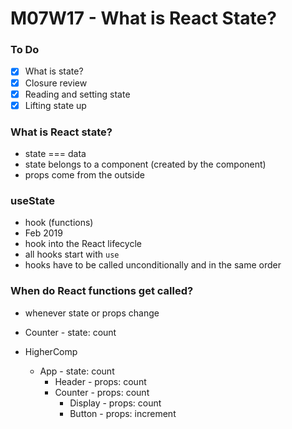 # M07W17 - What is React State?

### To Do
- [x] What is state?
- [x] Closure review
- [x] Reading and setting state
- [x] Lifting state up

### What is React state?
* state === data
* state belongs to a component (created by the component)
* props come from the outside

### useState
* hook (functions)
* Feb 2019
* hook into the React lifecycle
* all hooks start with `use`
* hooks have to be called unconditionally and in the same order

### When do React functions get called?
* whenever state or props change


* Counter - state: count
  

* HigherComp
  * App - state: count
    * Header - props: count
    * Counter - props: count
      * Display - props: count
      * Button - props: increment





























